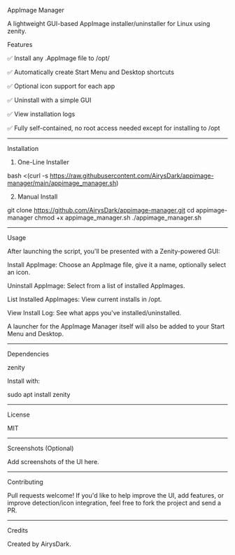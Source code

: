 AppImage Manager

A lightweight GUI-based AppImage installer/uninstaller for Linux using zenity.

Features

✅ Install any .AppImage file to /opt/<AppName>

✅ Automatically create Start Menu and Desktop shortcuts

✅ Optional icon support for each app

✅ Uninstall with a simple GUI

✅ View installation logs

✅ Fully self-contained, no root access needed except for installing to /opt



---

Installation

1. One-Line Installer

bash <(curl -s https://raw.githubusercontent.com/AirysDark/appimage-manager/main/appimage_manager.sh)

2. Manual Install

git clone https://github.com/AirysDark/appimage-manager.git
cd appimage-manager
chmod +x appimage_manager.sh
./appimage_manager.sh


---

Usage

After launching the script, you'll be presented with a Zenity-powered GUI:

Install AppImage: Choose an AppImage file, give it a name, optionally select an icon.

Uninstall AppImage: Select from a list of installed AppImages.

List Installed AppImages: View current installs in /opt.

View Install Log: See what apps you've installed/uninstalled.


A launcher for the AppImage Manager itself will also be added to your Start Menu and Desktop.


---

Dependencies

zenity


Install with:

sudo apt install zenity


---

License

MIT


---

Screenshots (Optional)

Add screenshots of the UI here.


---

Contributing

Pull requests welcome! If you'd like to help improve the UI, add features, or improve detection/icon integration, feel free to fork the project and send a PR.


---

Credits

Created by AirysDark.
